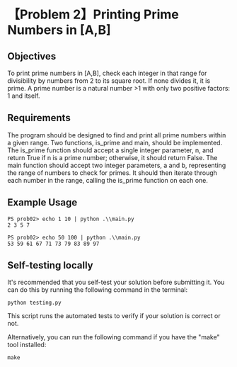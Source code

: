 # 【Problem 2】Printing Prime Numbers in [A,B]

## Objectives

To print prime numbers in [A,B], check each integer in that range for divisibility by numbers from 2 to its square root. If none divides it, it is prime. A prime number is a natural number >1 with only two positive factors: 1 and itself.

## Requirements

The program should be designed to find and print all prime numbers within a given range. Two functions, is_prime and main, should be implemented. The is_prime function should accept a single integer parameter, n, and return True if n is a prime number; otherwise, it should return False. The main function should accept two integer parameters, a and b, representing the range of numbers to check for primes. It should then iterate through each number in the range, calling the is_prime function on each one. 

## Example Usage

```
PS prob02> echo 1 10 | python .\\main.py
2 3 5 7

PS prob02> echo 50 100 | python .\\main.py
53 59 61 67 71 73 79 83 89 97

```

## Self-testing locally
It's recommended that you self-test your solution before submitting it. You can do this by running the following command in the terminal:

```
python testing.py
```

This script runs the automated tests to verify if your solution is correct or not.

Alternatively, you can run the following command if you have the "make" tool installed:

```
make
```
